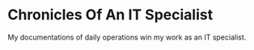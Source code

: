 Chronicles Of An IT Specialist
==============================

My documentations of daily operations win my work as an IT specialist.

